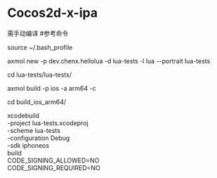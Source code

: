 # Cocos2d-x-ipa

需手动编译
#参考命令

source ~/.bash_profile

axmol new -p dev.chenx.hellolua -d lua-tests -l lua --portrait lua-tests

cd lua-tests/lua-tests/

axmol build -p ios -a arm64 -c

cd build_ios_arm64/


 xcodebuild \
    -project lua-tests.xcodeproj \
    -scheme lua-tests \
    -configuration Debug \
    -sdk iphoneos \
    build \
    CODE_SIGNING_ALLOWED=NO \
    CODE_SIGNING_REQUIRED=NO
